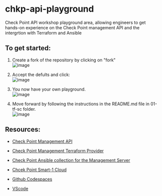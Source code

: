 # chkp-api-playground
Check Point API workshop playground area, allowing engineers to get hands-on experience on the Check Point management API and the intergrtion with Terraform and Ansible

## To get started:

1. Create a fork of the repository by clicking on "fork"
<br>![image](https://github.com/jimoq/chkp-api-playground/assets/44175368/74596da0-1f07-4b8b-81b2-8da29b09a771)

2. Accept the defults and click:
<br>![image](https://github.com/jimoq/chkp-api-playground/assets/44175368/a63cc18c-b119-4005-a57c-03cef7f7daa8)

3. You now have your own playground.
<br>![image](https://github.com/jimoq/chkp-api-playground/assets/44175368/cdc1ba76-2df3-48af-9774-e3926dbdff21)


4. Move forward by following the instructions in the README.md file in 01-tf-sc folder.
<br>![image](https://github.com/jimoq/chkp-api-playground/assets/44175368/042a0123-9d85-46c4-afa3-68f00d3a864b)

## Resources:
- [Check Point Management API](https://sc1.checkpoint.com/documents/latest/APIs/#introduction~v1.9.1%20)
- [Check Point Management Terraform Provider](https://registry.terraform.io/providers/CheckPointSW/checkpoint/latest/docs)
- [Check Point Ansible collection for the Management Server](https://galaxy.ansible.com/ui/repo/published/check_point/mgmt/)
- [Chcek Point Smart-1 Cloud](https://sc1.checkpoint.com/documents/Infinity_Portal/WebAdminGuides/EN/Check-Point-SmartCloud-Admin-Guide/Topics-Smart-1-Cloud/Overview.htm)

- [Github Codespaces](https://github.com/codespaces)
- [VScode](https://code.visualstudio.com/)

